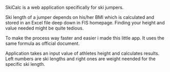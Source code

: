 SkiCalc is a web application specifically for ski jumpers.

Ski length of a jumper depends on his/her BMI which is calculated and stored in an Excel file deep down in FIS homepage.
Finding your height and value needed might be quite tedious.

To make the process way faster and easier i made this little app.
It uses the same formula as official document.

Application takes an input value of athletes height and calculates results.
Left numbers are ski lengths and right ones are weight neended for the specific ski length.
